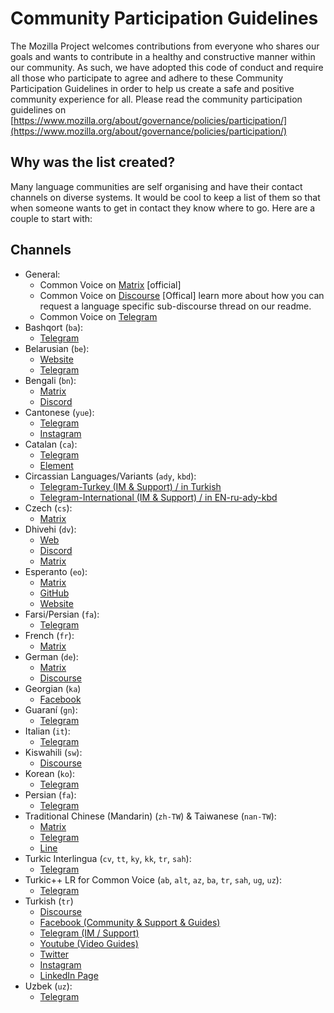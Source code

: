 # Community Participation Guidelines

The Mozilla Project welcomes contributions from everyone who shares our goals and wants to contribute in a healthy and constructive manner within our community. As such, we have adopted this code of conduct and require all those who participate to agree and adhere to these Community Participation Guidelines in order to help us create a safe and positive community experience for all. Please read the community participation guidelines on [https://www.mozilla.org/about/governance/policies/participation/](https://www.mozilla.org/about/governance/policies/participation/)

## Why was the list created?

Many language communities are self organising and have their contact channels on diverse systems. It would be cool to keep a list of them so that when someone wants to get in contact they know where to go. Here are a couple to start with:

## Channels

* General:
  * Common Voice on [Matrix](https://app.element.io/#/room/#common-voice:mozilla.org) [official]
  * Common Voice on [Discourse](https://discourse.mozilla.org/t/about-common-voice-readme-first/17218) [Offical] learn more about how you can request a language specific sub-discourse thread on our readme.
  * Common Voice on [Telegram](https://t.me/mozilla_common_voice)
* Bashqort (`ba`):
  * [Telegram](https://t.me/bashkort_voice)
* Belarusian (`be`):
  * [Website](https://mova.pro)
  * [Telegram](https://t.me/voice_by)
* Bengali (`bn`): 
  * [Matrix](https://app.element.io/#/room/#bn-common-voice:mozilla.org)
  * [Discord](https://discord.gg/uacmNh6KQj)
* Cantonese (`yue`):
  * [Telegram](https://t.me/commonvoiceyue)
  * [Instagram](https://www.instagram.com/commonvoice.yue/)
* Catalan (`ca`):
  * [Telegram](https://t.me/softcatala_tecnologiesparla)
  * [Element](https://matrix.to/#/#cvcatala:matrix.org)
* Circassian Languages/Variants (`ady`, `kbd`):
  * [Telegram-Turkey (IM & Support) / in Turkish](https://t.me/+YcRffJU44SIyNDlk)
  * [Telegram-International (IM & Support) / in EN-ru-ady-kbd](https://t.me/+QwNyi5XnyZM4ZWRk)
* Czech (`cs`):
  * [Matrix](https://matrix.to/#/#common-voice-czech:mozilla.org)
* Dhivehi (`dv`):
  * [Web](https://dhivehi.ai/)
  * [Discord](https://discord.com/invite/5ZdTHsN8Mn)
  * [Matrix](https://app.element.io/#/room/!WNiJFJTBpvYqMrDWir:matrix.org)
* Esperanto (`eo`):
  * [Matrix](https://chat.mozilla.org/#/room/#Esperanto:mozilla.org)
  * [GitHub](https://github.com/parolrekonado)
  * [Website](https://parolrekonado.github.io/)
* Farsi/Persian (`fa`):
  *  [Telegram](https://t.me/Common_Voice)
* French (`fr`):
  * [Matrix](https://chat.mozilla.org/#/room/#common-voice-fr:mozilla.org)
* German (`de`):
  * [Matrix](https://chat.mozilla.org/#/room/#common-voice-de:mozilla.org)
  * [Discourse](https://discourse.mozilla.org/c/voice/de/289)
* Georgian (`ka`)
  * [Facebook](https://www.facebook.com/groups/145786040762028)
* Guaraní (`gn`):
  * [Telegram](https://t.me/joinchat/Y7QOWuaTw8dhMzli)
* Italian (`it`):
  * [Telegram](https://t.me/mozitabot)
* Kiswahili (`sw`):
  * [Discourse](https://discourse.mozilla.org/c/voice/sw/603)
* Korean (`ko`):
  * [Telegram](https://t.me/cv_korean)
* Persian (`fa`):
  * [Telegram](https://t.me/Common_Voice)
* Traditional Chinese (Mandarin) (`zh-TW`) & Taiwanese (`nan-TW`):
  * [Matrix](https://chat.mozilla.org/#/room/#common-voice-tw:mozilla.org)
  * [Telegram](https://t.me/moztwcv)
  * [Line](https://cvline.moztw.space)
* Turkic Interlingua (`cv`, `tt`, `ky`, `kk`, `tr`, `sah`):
  * [Telegram](https://t.me/joinchat/WRFz62nYdmJ1uo1L)
* Turkic++ LR for Common Voice (`ab`, `alt`, `az`, `ba`, `tr`, `sah`, `ug`, `uz`):
  * [Telegram](https://t.me/+4Rlr3cfhhig1NWM8)
* Turkish (`tr`)
  * [Discourse](https://discourse.mozilla.org/c/voice/tr/610)
  * [Facebook (Community & Support & Guides)](https://bit.ly/3C6oOgQ)
  * [Telegram (IM / Support)](https://bit.ly/3basUbX)
  * [Youtube (Video Guides)](https://bit.ly/3FYsJi1)
  * [Twitter](https://bit.ly/3jmq08a)
  * [Instagram](https://bit.ly/3G0RUAB)
  * [LinkedIn Page](https://bit.ly/3GeX6Rp)
* Uzbek (`uz`):
  * [Telegram](https://t.me/joinchat/lz2WlEvxlSQ1YzJi)
